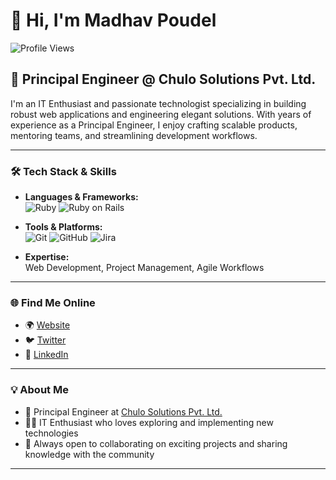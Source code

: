 # 👋 Hi, I'm Madhav Poudel

![Profile Views](https://komarev.com/ghpvc/?username=poudelmadhav)

## 🚀 Principal Engineer @ Chulo Solutions Pvt. Ltd.

I'm an IT Enthusiast and passionate technologist specializing in building robust web applications and engineering elegant solutions. With years of experience as a Principal Engineer, I enjoy crafting scalable products, mentoring teams, and streamlining development workflows.

---

### 🛠️ Tech Stack & Skills

- **Languages & Frameworks:**  
  ![Ruby](https://img.shields.io/badge/-Ruby-red?logo=ruby&logoColor=white) ![Ruby on Rails](https://img.shields.io/badge/-Rails-CC0000?logo=rubyonrails&logoColor=white)

- **Tools & Platforms:**  
  ![Git](https://img.shields.io/badge/-Git-F05032?logo=git&logoColor=white) ![GitHub](https://img.shields.io/badge/-GitHub-181717?logo=github&logoColor=white) ![Jira](https://img.shields.io/badge/-Jira-0052CC?logo=jira&logoColor=white)

- **Expertise:**  
  Web Development, Project Management, Agile Workflows

---

### 🌐 Find Me Online

- 🌍 [Website](https://poudelmadhav.com.np/)
- 🐦 [Twitter](http://twitter.com/poudelmadhav143)
- 💼 [LinkedIn](https://www.linkedin.com/in/poudelmadhav143)

---

### 💡 About Me

- 🚀 Principal Engineer at [Chulo Solutions Pvt. Ltd.](https://chulosolutions.com/)
- 👨‍💻 IT Enthusiast who loves exploring and implementing new technologies
- 🤝 Always open to collaborating on exciting projects and sharing knowledge with the community

---

<!--
**poudelmadhav/poudelmadhav** is a ✨ special ✨ repository — its `README.md` appears on your GitHub profile!
-->
